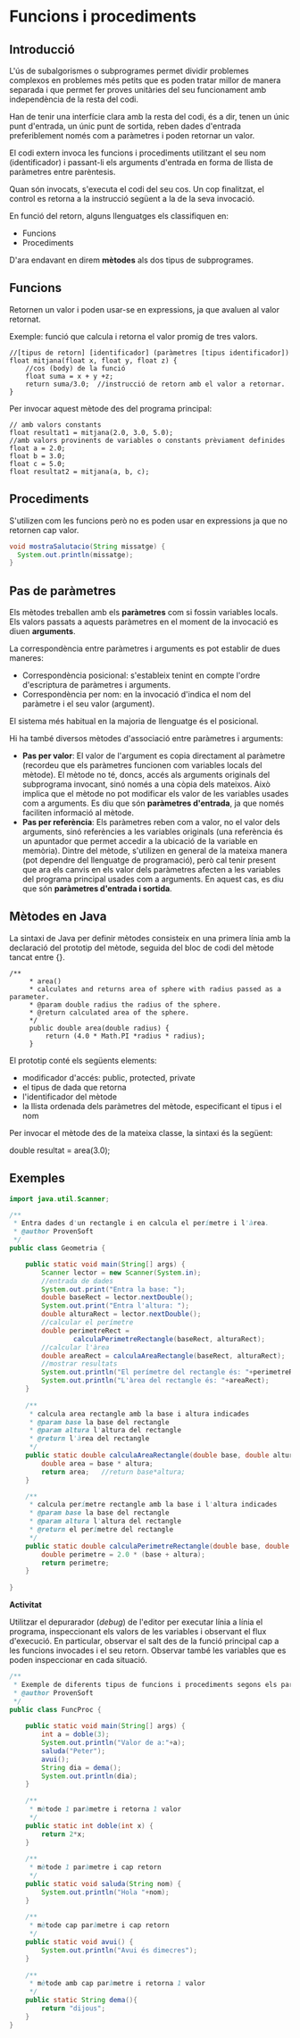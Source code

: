 # Funcions i procediments

## Introducció

L'ús de subalgorismes o subprogrames permet dividir problemes complexos en problemes més petits que es poden tratar millor de manera separada i que permet fer proves unitàries del seu funcionament amb independència de la resta del codi.

Han de tenir una interfície clara amb la resta del codi, és a dir, tenen un únic punt d'entrada, un únic punt de sortida, reben dades d'entrada preferiblement només com a paràmetres i poden retornar un valor.

El codi extern invoca les funcions i procediments utilitzant el seu nom (identificador) i passant-li els arguments d'entrada en forma de llista de paràmetres entre parèntesis.

Quan són invocats, s'executa el codi del seu cos. Un cop finalitzat, el control es retorna a la instrucció següent a la de la seva invocació.

En funció del retorn, alguns llenguatges els classifiquen en:

  - Funcions
  - Procediments

D'ara endavant en direm **mètodes** als dos tipus de subprogrames.

## Funcions

Retornen un valor i poden usar-se en expressions, ja que avaluen al valor retornat.

Exemple: funció que calcula i retorna el valor promig de tres valors.
```
//[tipus de retorn] [identificador] (paràmetres [tipus identificador])
float mitjana(float x, float y, float z) {
    //cos (body) de la funció
    float suma = x + y +z;
    return suma/3.0;  //instrucció de retorn amb el valor a retornar.
}
```

Per invocar aquest mètode des del programa principal:
```
// amb valors constants
float resultat1 = mitjana(2.0, 3.0, 5.0);
//amb valors provinents de variables o constants prèviament definides
float a = 2.0;
float b = 3.0;
float c = 5.0;
float resultat2 = mitjana(a, b, c);
```

## Procediments

S'utilizen com les funcions però no es poden usar en expressions ja que no retornen cap valor.

```java
void mostraSalutacio(String missatge) {
  System.out.println(missatge);
}
```

## Pas de paràmetres

Els mètodes treballen amb els **paràmetres** com si fossin variables locals. Els valors passats a aquests paràmetres en el moment de la invocació es diuen **arguments**.

La correspondència entre paràmetres i arguments es pot establir de dues maneres:

  - Correspondència posicional: s'estableix tenint en compte l'ordre d'escriptura de paràmetres i arguments.
  - Correspondència per nom: en la invocació d'indica el nom del paràmetre i el seu valor (argument).

El sistema més habitual en la majoria de llenguatge és el posicional.

Hi ha també diversos mètodes d'associació entre paràmetres i arguments:

  - **Pas per valor**: El valor de l'argument es copia directament al paràmetre (recordeu que els paràmetres funcionen com variables locals del mètode). El mètode no té, doncs, accés als arguments originals del subprograma invocant, sinó només a una còpia dels mateixos. Això implica que el mètode no pot modificar els valor de les variables usades com a arguments. Es diu que són **paràmetres d'entrada**, ja que només faciliten informació al mètode.
  - **Pas per referència**: Els paràmetres reben com a valor, no el valor dels arguments, sinó referències a les variables originals (una referència és un apuntador que permet accedir a la ubicació de la variable en memòria). Dintre del mètode, s'utilizen en general de la mateixa manera (pot dependre del llenguatge de programació), però cal tenir present que ara els canvis en els valor dels paràmetres afecten a les variables del programa principal usades com a arguments. En aquest cas, es diu que són **paràmetres d'entrada i sortida**.

## Mètodes en Java

La sintaxi de Java per definir mètodes consisteix en una primera línia amb la declaració del prototip del mètode, seguida del bloc de codi del mètode tancat entre {}.

```
/**
	 * area()
	 * calculates and returns area of sphere with radius passed as a parameter.
	 * @param double radius the radius of the sphere.
	 * @return calculated area of the sphere.
	 */
	 public double area(double radius) {
		 return (4.0 * Math.PI *radius * radius);
	 }
```

El prototip conté els següents elements:

* modificador d'accés: public, protected, private
* el tipus de dada que retorna
* l'identificador del mètode
* la llista ordenada dels paràmetres del mètode, especificant el tipus i el nom

Per invocar el mètode des de la mateixa classe, la sintaxi és la següent:

   double resultat = area(3.0);

## Exemples

```java
import java.util.Scanner;

/**
 * Entra dades d'un rectangle i en calcula el perímetre i l'àrea.
 * @author ProvenSoft
 */
public class Geometria {

    public static void main(String[] args) {
        Scanner lector = new Scanner(System.in);
        //entrada de dades
        System.out.print("Entra la base: ");
        double baseRect = lector.nextDouble();
        System.out.print("Entra l'altura: ");
        double alturaRect = lector.nextDouble();
        //calcular el perímetre
        double perimetreRect = 
                calculaPerimetreRectangle(baseRect, alturaRect);
        //calcular l'àrea
        double areaRect = calculaAreaRectangle(baseRect, alturaRect);
        //mostrar resultats
        System.out.println("El perímetre del rectangle és: "+perimetreRect);
        System.out.println("L'àrea del rectangle és: "+areaRect);
    }
    
    /**
     * calcula area rectangle amb la base i altura indicades
     * @param base la base del rectangle
     * @param altura l'altura del rectangle
     * @return l'àrea del rectangle
     */
    public static double calculaAreaRectangle(double base, double altura) {
        double area = base * altura;
        return area;   //return base*altura;
    }

    /**
     * calcula perímetre rectangle amb la base i l'altura indicades
     * @param base la base del rectangle
     * @param altura l'altura del rectangle
     * @return el perímetre del rectangle
     */
    public static double calculaPerimetreRectangle(double base, double altura) {
        double perimetre = 2.0 * (base + altura);
        return perimetre;
    }
    
}
```

**Activitat**

Utilitzar el depurarador (*debug*) de l'editor per executar línia a línia el programa, inspeccionant els valors de les variables i observant el flux d'execució. En particular, observar el salt des de la funció principal cap a les funcions invocades i el seu retorn. Observar també les variables que es poden inspeccionar en cada situació.



```java
/**
 * Exemple de diferents tipus de funcions i procediments segons els paràmetres i retorn
 * @author ProvenSoft
 */
public class FuncProc {
    
    public static void main(String[] args) {
        int a = doble(3);
        System.out.println("Valor de a:"+a);
        saluda("Peter");
        avui();
        String dia = dema();
        System.out.println(dia);
    }
    
    /**
     * mètode 1 paràmetre i retorna 1 valor
     */
    public static int doble(int x) {
        return 2*x;
    }
    
    /**
     * mètode 1 paràmetre i cap retorn
     */
    public static void saluda(String nom) {
        System.out.println("Hola "+nom);
    }
    
    /**
     * mètode cap paràmetre i cap retorn
     */
    public static void avui() {
        System.out.println("Avui és dimecres");
    }
    
    /**
     * mètode amb cap paràmetre i retorna 1 valor
     */
    public static String dema(){
        return "dijous";
    }
}
```
